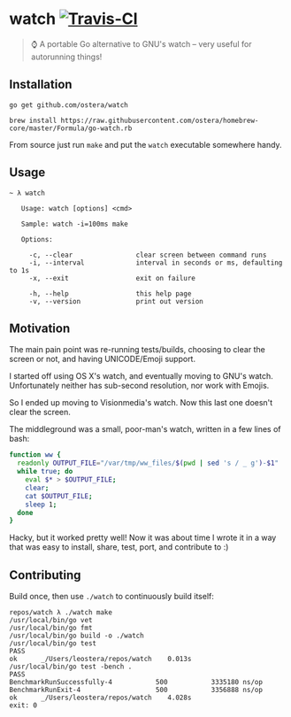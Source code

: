# watch [![Travis-CI](https://api.travis-ci.org/ostera/watch.svg)](https://travis-ci.org/ostera/watch)
> ⌚ A portable Go alternative to GNU's watch – very useful for autorunning things!

## Installation

```
go get github.com/ostera/watch

brew install https://raw.githubusercontent.com/ostera/homebrew-core/master/Formula/go-watch.rb
```

From source just run `make` and put the `watch` executable somewhere handy.

## Usage

```
~ λ watch

   Usage: watch [options] <cmd>

   Sample: watch -i=100ms make

   Options:

     -c, --clear                clear screen between command runs
     -i, --interval             interval in seconds or ms, defaulting to 1s
     -x, --exit                 exit on failure

     -h, --help                 this help page
     -v, --version              print out version

```

## Motivation

The main pain point was re-running tests/builds, choosing to clear the screen or not,
and having UNICODE/Emoji support.

I started off using OS X's watch, and eventually moving to GNU's watch. Unfortunately
neither has sub-second resolution, nor work with Emojis.

So I ended up moving to Visionmedia's watch. Now this last one doesn't clear the screen.

The middleground was a small, poor-man's watch, written in a few lines of bash:

```bash
function ww {
  readonly OUTPUT_FILE="/var/tmp/ww_files/$(pwd | sed 's / _ g')-$1"
  while true; do
    eval $* > $OUTPUT_FILE;
    clear;
    cat $OUTPUT_FILE;
    sleep 1;
  done
}
```

Hacky, but it worked pretty well! Now it was about time I wrote it in a way that
was easy to install, share, test, port, and contribute to :)

## Contributing

Build once, then use `./watch` to continuously build itself:

```
repos/watch λ ./watch make
/usr/local/bin/go vet
/usr/local/bin/go fmt
/usr/local/bin/go build -o ./watch
/usr/local/bin/go test
PASS
ok      _/Users/leostera/repos/watch    0.013s
/usr/local/bin/go test -bench .
PASS
BenchmarkRunSuccessfully-4           500           3335180 ns/op
BenchmarkRunExit-4                   500           3356888 ns/op
ok      _/Users/leostera/repos/watch    4.028s
exit: 0
```
